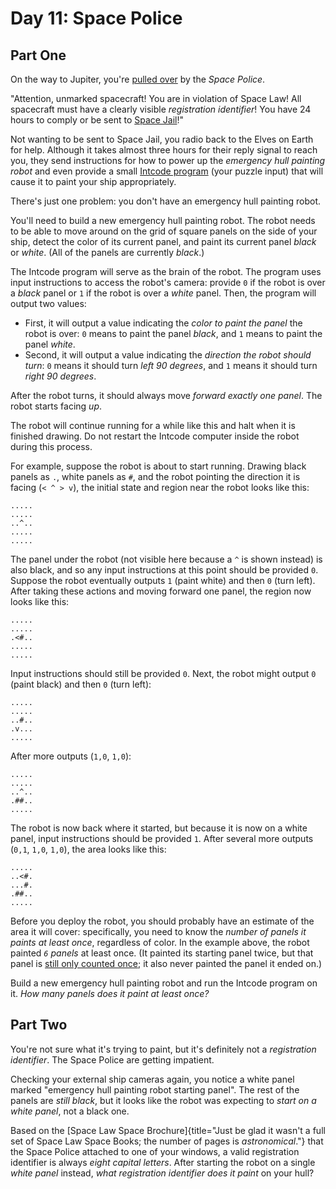 # Day 11: Space Police 

## Part One

On the way to Jupiter, you\'re [pulled
over](https://www.youtube.com/watch?v=KwY28rpyKDE) by the *Space
Police*.

\"Attention, unmarked spacecraft! You are in violation of Space Law! All
spacecraft must have a clearly visible *registration identifier*! You
have 24 hours to comply or be sent to [Space
Jail](https://www.youtube.com/watch?v=BVn1oQL9sWg&t=5)!\"

Not wanting to be sent to Space Jail, you radio back to the Elves on
Earth for help. Although it takes almost three hours for their reply
signal to reach you, they send instructions for how to power up the
*emergency hull painting robot* and even provide a small [Intcode
program](https://adventofcode.com/2019/day/9) (your puzzle input) that
will cause it to paint your ship appropriately.

There\'s just one problem: you don\'t have an emergency hull painting
robot.

You\'ll need to build a new emergency hull painting robot. The robot
needs to be able to move around on the grid of square panels on the side
of your ship, detect the color of its current panel, and paint its
current panel *black* or *white*. (All of the panels are currently
*black*.)

The Intcode program will serve as the brain of the robot. The program
uses input instructions to access the robot\'s camera: provide `0` if
the robot is over a *black* panel or `1` if the robot is over a *white*
panel. Then, the program will output two values:

-   First, it will output a value indicating the *color to paint the
    panel* the robot is over: `0` means to paint the panel *black*, and
    `1` means to paint the panel *white*.
-   Second, it will output a value indicating the *direction the robot
    should turn*: `0` means it should turn *left 90 degrees*, and `1`
    means it should turn *right 90 degrees*.

After the robot turns, it should always move *forward exactly one
panel*. The robot starts facing *up*.

The robot will continue running for a while like this and halt when it
is finished drawing. Do not restart the Intcode computer inside the
robot during this process.

For example, suppose the robot is about to start running. Drawing black
panels as `.`, white panels as `#`, and the robot pointing the direction
it is facing (`< ^ > v`), the initial state and region near the robot
looks like this:

    .....
    .....
    ..^..
    .....
    .....

The panel under the robot (not visible here because a `^` is shown
instead) is also black, and so any input instructions at this point
should be provided `0`. Suppose the robot eventually outputs `1` (paint
white) and then `0` (turn left). After taking these actions and moving
forward one panel, the region now looks like this:

    .....
    .....
    .<#..
    .....
    .....

Input instructions should still be provided `0`. Next, the robot might
output `0` (paint black) and then `0` (turn left):

    .....
    .....
    ..#..
    .v...
    .....

After more outputs (`1,0`, `1,0`):

    .....
    .....
    ..^..
    .##..
    .....

The robot is now back where it started, but because it is now on a white
panel, input instructions should be provided `1`. After several more
outputs (`0,1`, `1,0`, `1,0`), the area looks like this:

    .....
    ..<#.
    ...#.
    .##..
    .....

Before you deploy the robot, you should probably have an estimate of the
area it will cover: specifically, you need to know the *number of panels
it paints at least once*, regardless of color. In the example above, the
robot painted *`6` panels* at least once. (It painted its starting panel
twice, but that panel is [still only counted
once](https://www.youtube.com/watch?v=KjsSvjA5TuE); it also never
painted the panel it ended on.)

Build a new emergency hull painting robot and run the Intcode program on
it. *How many panels does it paint at least once?*


## Part Two


You\'re not sure what it\'s trying to paint, but it\'s definitely not a
*registration identifier*. The Space Police are getting impatient.

Checking your external ship cameras again, you notice a white panel
marked \"emergency hull painting robot starting panel\". The rest of the
panels are *still black*, but it looks like the robot was expecting to
*start on a white panel*, not a black one.

Based on the [Space Law Space
Brochure]{title="Just be glad it wasn't a full set of Space Law Space Books; the number of pages is *astronomical*."}
that the Space Police attached to one of your windows, a valid
registration identifier is always *eight capital letters*. After
starting the robot on a single *white panel* instead, *what registration
identifier does it paint* on your hull?

